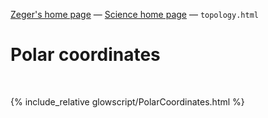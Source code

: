 [Zeger's home page](https://www.hendrikse.name/) &mdash; [Science home page](https://www.hendrikse.name/science/) &mdash; `topology.html` 

# Polar coordinates
<div class="header_line"><br/></div>

{% include_relative glowscript/PolarCoordinates.html %}
